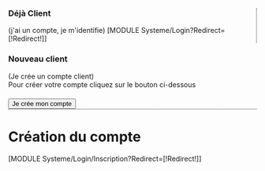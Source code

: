 <div class="row clearfix" style="border-bottom:1px dotted;">
        <div class="col-md-6" style="border-right:1px dotted;">
                <h3 >Déjà Client</h3><span class="petittexte"> (j'ai un compte, je m'identifie)</span>
                [MODULE Systeme/Login?Redirect=[!Redirect!]]
        </div>
        <div class="col-md-6">
                <h3 >Nouveau client</h3><span class="petittexte">(Je crée un compte client)</span>
                <div class="textecreation">Pour créer votre compte cliquez sur le bouton ci-dessous</div>
                <div class="control-group" style="margin-top:20px;">
                    <input name="C_Creation "type="submit" class="btn btn-primary Connexion" value="Je crée mon compte" onclick="$('#NewClient').css('display','block');" />
                </div>
        </div>
</div>

<div [IF [!I_Inscription!]=]style="display:none;"[/IF] id="NewClient">
    <h1>Création du compte </h1>
    [MODULE Systeme/Login/Inscription?Redirect=[!Redirect!]]
</div>
